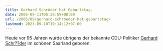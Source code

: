 ```yaml
---
title: Gerhard Schröder hat Geburtstag.
date: 2005-09-11T05:36:59+00:00
url: /2005/09/gerhard-schroeder-hat-geburtstag/
lastmod: 2023-09-10T19:14:12+07:00
---
```

Heute vor 95 Jahren wurde übrigens der bekannte CDU-Politiker [Gerhard Schr??der][1] im schönen Saarland geboren.

 [1]: http://de.wikipedia.org/wiki/Gerhard_Schr%C3%B6der_%28CDU%29
